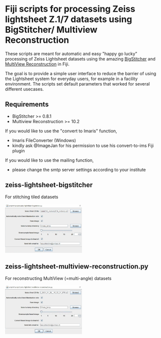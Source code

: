 # Fiji scripts for processing Zeiss lightsheet Z.1/7 datasets using BigStitcher/ Multiview Reconstruction

These scripts are meant for automatic and easy "happy go lucky" processing of Zeiss Lightsheet datasets using the amazing [BigStitcher](https://imagej.net/BigStitcher) and [MultiView Reconstruction](https://imagej.net/Multiview-Reconstruction) in Fiji.

The goal is to provide a simple user interface to reduce the barrier of using the Lightsheet system for everyday users, for example in a facility environment. 
The scripts set default parameters that worked for several different usecases.

## Requirements
- BigStitcher >= 0.8.1
- Multiview Reconstruction >= 10.2

If you would like to use the "convert to Imaris" function, 
- Imaris FileConverter (Windows)
- kindly ask @ImageJan for his permission to use his convert-to-ims Fiji plugin

If you would like to use the mailing function,
- please change the smtp server settings according to your institute


## zeiss-lightsheet-bigstitcher
For stitching tiled datasets

<img src="zeiss-lightsheet-bigstitcher.png" width="50%" height="50%">

## zeiss-lightsheet-multiview-reconstruction.py
For reconstructing MultiView (=multi-angle) datasets

<img src="zeiss-lightsheet-multiview-reconstruction.png" width="50%" height="50%">
